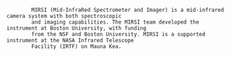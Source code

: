 
            MIRSI (Mid-InfraRed Spectrometer and Imager) is a mid-infrared camera system with both spectroscopic 
            and imaging capabilities. The MIRSI team developed the instrument at Boston University, with funding 
            from the NSF and Boston University. MIRSI is a supported instrument at the NASA Infrared Telescope 
            Facility (IRTF) on Mauna Kea.
        